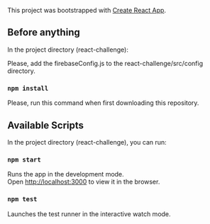 This project was bootstrapped with [Create React App](https://github.com/facebook/create-react-app).

## Before anything
In the project directory (react-challenge):

Please, add the firebaseConfig.js to the react-challenge/src/config directory.

### `npm install`

Please, run this command when first downloading this repository.

## Available Scripts

In the project directory (react-challenge), you can run:

### `npm start`

Runs the app in the development mode.<br />
Open [http://localhost:3000](http://localhost:3000) to view it in the browser.

### `npm test`

Launches the test runner in the interactive watch mode.<br />